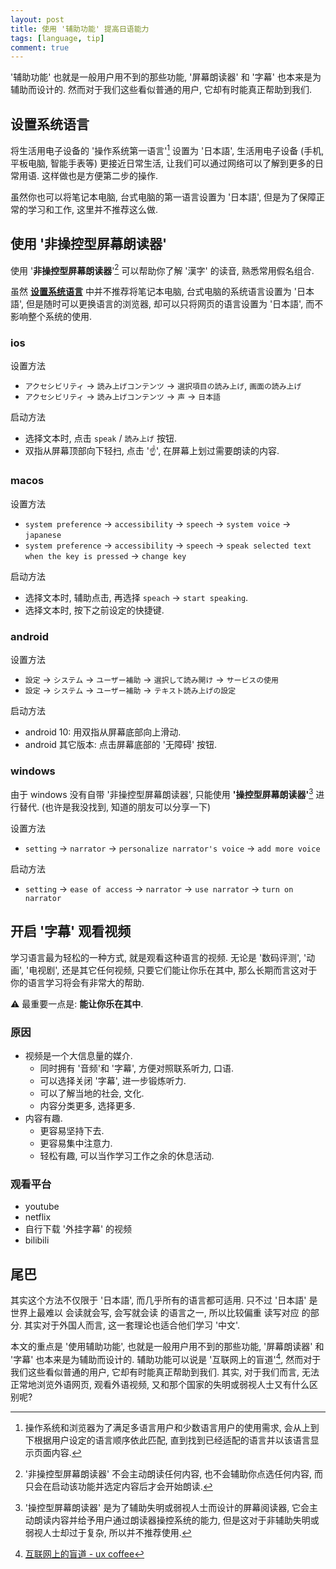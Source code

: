 ```yaml
---
layout: post
title: 使用 '辅助功能' 提高日语能力
tags: [language, tip]
comment: true
---
```


'辅助功能' 也就是一般用户用不到的那些功能, '屏幕朗读器' 和 '字幕' 也本来是为辅助而设计的. 然而对于我们这些看似普通的用户, 它却有时能真正帮助到我们.

## 设置系统语言

将生活用电子设备的 '操作系统第一语言'[^1] 设置为 '日本語', 生活用电子设备 (手机, 平板电脑, 智能手表等) 更接近日常生活, 让我们可以通过网络可以了解到更多的日常用语. 这样做也是方便第二步的操作.

虽然你也可以将笔记本电脑, 台式电脑的第一语言设置为 '日本語', 但是为了保障正常的学习和工作, 这里并不推荐这么做.

## 使用 '非操控型屏幕朗读器'

使用 '**非操控型屏幕朗读器**'[^2] 可以帮助你了解 '漢字' 的读音, 熟悉常用假名组合.

虽然 **[设置系统语言](#设置系统语言)** 中并不推荐将笔记本电脑, 台式电脑的系统语言设置为 '日本語', 但是随时可以更换语言的浏览器, 却可以只将网页的语言设置为 '日本語', 而不影响整个系统的使用.

### ios

设置方法

- `アクセシビリティ` -> `読み上げコンテンツ` -> `選択項目の読み上げ`, `画面の読み上げ`
- `アクセシビリティ` -> `読み上げコンテンツ` -> `声` -> `日本語`

启动方法

- 选择文本时, 点击 `speak` / `読み上げ` 按钮.
- 双指从屏幕顶部向下轻扫, 点击 '☝️', 在屏幕上划过需要朗读的内容.

### macos

设置方法

- `system preference` -> `accessibility` -> `speech` -> `system voice` -> `japanese`
- `system preference` -> `accessibility` -> `speech` -> `speak selected text when the key is pressed` -> `change key`

启动方法

- 选择文本时, 辅助点击, 再选择 `speach` -> `start speaking`.
- 选择文本时, 按下之前设定的快捷键.

### android

设置方法

- `設定` -> `システム` -> `ユーザー補助` -> `選択して読み開け` -> `サービスの使用`
- `設定` -> `システム` -> `ユーザー補助` -> `テキスト読み上げの設定`

启动方法

- android 10: 用双指从屏幕底部向上滑动.
- android 其它版本: 点击屏幕底部的 '无障碍' 按钮.

### windows

由于 windows 没有自带 '非操控型屏幕朗读器', 只能使用 **'操控型屏幕朗读器'**[^3] 进行替代. (也许是我没找到, 知道的朋友可以分享一下)

设置方法

- `setting` -> `narrator` -> `personalize narrator's voice` -> `add more voice`

启动方法

- `setting` -> `ease of access` -> `narrator` -> `use narrator` -> `turn on narrator`

## 开启 '字幕' 观看视频

学习语言最为轻松的一种方式, 就是观看这种语言的视频. 无论是 '数码评测', '动画', '电视剧', 还是其它任何视频, 只要它们能让你乐在其中, 那么长期而言这对于你的语言学习将会有非常大的帮助.

⚠️ 最重要一点是: **能让你乐在其中**.

### 原因

- 视频是一个大信息量的媒介.
  - 同时拥有 '音频'和 '字幕', 方便对照联系听力, 口语.
  - 可以选择关闭 '字幕', 进一步锻炼听力.
  - 可以了解当地的社会, 文化.
  - 内容分类更多, 选择更多.
- 内容有趣.
  - 更容易坚持下去.
  - 更容易集中注意力.
  - 轻松有趣, 可以当作学习工作之余的休息活动.

### 观看平台

- youtube
- netflix
- 自行下载 '外挂字幕' 的视频
- bilibili

## 尾巴

其实这个方法不仅限于 '日本語', 而几乎所有的语言都可适用. 只不过 '日本語' 是世界上最难以 会读就会写, 会写就会读 的语言之一, 所以比较偏重 读写对应 的部分. 其实对于外国人而言, 这一套理论也适合他们学习 '中文'.

本文的重点是 '使用辅助功能', 也就是一般用户用不到的那些功能, '屏幕朗读器' 和 '字幕' 也本来是为辅助而设计的. 辅助功能可以说是 '互联网上的盲道'[^4], 然而对于我们这些看似普通的用户, 它却有时能真正帮助到我们. 其实, 对于我们而言, 无法正常地浏览外语网页, 观看外语视频, 又和那个国家的失明或弱视人士又有什么区别呢? 



[^1]: 操作系统和浏览器为了满足多语言用户和少数语言用户的使用需求, 会从上到下根据用户设定的语言顺序依此匹配, 直到找到已经适配的语言并以该语言显示页面内容.

[^2]: '非操控型屏幕朗读器' 不会主动朗读任何内容, 也不会辅助你点选任何内容, 而只会在启动该功能并选定内容后才会开始朗读.

[^3]: '操控型屏幕朗读器' 是为了辅助失明或弱视人士而设计的屏幕阅读器, 它会主动朗读内容并给予用户通过朗读器操控系统的能力, 但是这对于非辅助失明或弱视人士却过于复杂, 所以并不推荐使用.
[^4]: [互联网上的盲道 - ux coffee](https://uxcoffee.com/episode/72)